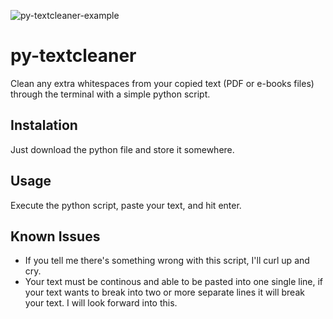 ![py-textcleaner-example](https://user-images.githubusercontent.com/76193584/229691687-ea001b26-3d99-48e2-98ac-d31be20b8d3c.png)

# py-textcleaner

Clean any extra whitespaces from your copied text (PDF or e-books files) through the terminal with a simple python script.

## Instalation

Just download the python file and store it somewhere.

## Usage

Execute the python script, paste your text, and hit enter.

## Known Issues

- If you tell me there's something wrong with this script, I'll curl up and cry.
- Your text must be continous and able to be pasted into one single line, if your text wants to break into two or more separate lines it will break your text. I will look forward into this.
